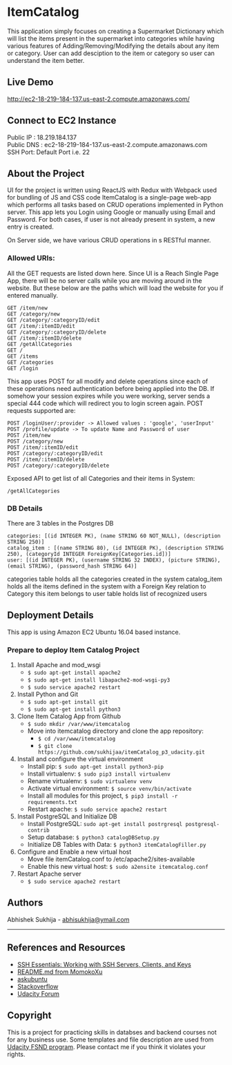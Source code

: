 # ItemCatalog

This application simply focuses on creating a Supermarket Dictionary which will list the items present in the supermarket into categories while having various features of Adding/Removing/Modifying the details about any item or category. 
User can add desciption to the item or category so user can understand the item better.

## Live Demo

http://ec2-18-219-184-137.us-east-2.compute.amazonaws.com/

## Connect to EC2 Instance

Public IP : 18.219.184.137 <br/>
Public DNS : ec2-18-219-184-137.us-east-2.compute.amazonaws.com
<br/>SSH Port: Default Port i.e. 22

## About the Project

UI for the project is written using ReactJS with Redux with Webpack used for bundling of JS and CSS code
ItemCatalog is a single-page web-app which performs all tasks based on CRUD operations implemented in Python server.
This app lets you Login using Google or manually using Email and Password.
For both cases, if user is not already present in system, a new entry is created.


On Server side, we have various CRUD operations in s RESTful manner.  

### Allowed URIs:
All the GET requests are listed down here.
Since UI is a Reach Single Page App, there will be no server calls while you are moving around in the website.
But these below are the paths which will load the website for you if entered manually.

```
GET /item/new
GET /category/new
GET /category/:categoryID/edit
GET /item/:itemID/edit
GET /category/:categoryID/delete
GET /item/:itemID/delete
GET /getAllCategories
GET /
GET /items
GET /categories
GET /login
```

This app uses POST for all modify and delete operations since each of these operations need authentication before being applied into the DB.
If somehow your session expires while you were working, server sends a special 444 code which will redirect you to login screen again.
POST requests supported are:
```
POST /loginUser/:provider -> Allowed values : 'google', 'userInput'
POST /profile/update -> To update Name and Password of user
POST /item/new
POST /category/new
POST /item/:itemID/edit
POST /category/:categoryID/edit
POST /item/:itemID/delete
POST /category/:categoryID/delete
```

Exposed API to get list of all Categories and their items in System: 
```
/getAllCategories
```

### DB Details
There are 3 tables in the Postgres DB

```
categories: [(id INTEGER PK), (name STRING 60 NOT_NULL), (description STRING 250)]
catalog_item : [(name STRING 80), (id INTEGER PK), (description STRING 250), (categoryId INTEGER ForeignKey[Categories.id])]
user: [(id INTEGER PK), (username STRING 32 INDEX), (picture STRING), (email STRING), (password_hash STRING 64)]
```

categories table holds all the categories created in the system
catalog_item holds all the items defined in the system with a Foreign Key relation to Category this item belongs to
user table holds list of recognized users

## Deployment Details

This app is using Amazon EC2 Ubuntu 16.04 based instance.

### Prepare to deploy Item Catalog Project
1. Install Apache and mod_wsgi
    * `$ sudo apt-get install apache2`
    * `$ sudo apt-get install libapache2-mod-wsgi-py3`
    * `$ sudo service apache2 restart`
2. Install Python and Git
    * `$ sudo apt-get install git`
    * `$ sudo apt-get install python3`
3. Clone Item Catalog App from Github
    * `$ sudo mkdir /var/www/itemcatalog`
    * Move into itemcatalog directory and clone the app repository:
        * `$ cd /var/www/itemcatalog`
        * `$ git clone https://github.com/sukhijaa/itemCatalog_p3_udacity.git`
4. Install and configure the virtual environment
    * Install pip: `$ sudo apt-get install python3-pip`
    * Install virtualenv: `$ sudo pip3 install virtualenv`
    * Rename virtualenv: `$ sudo virtualenv venv`
    * Activate virtual environment: `$ source venv/bin/activate`
    * Install all modules for this project,  `$ pip3 install -r requirements.txt`
    * Restart apache: `$ sudo service apache2 restart`
5. Install PostgreSQL and Initialize DB
    * Install PostgreSQL: `sudo apt-get install postrgresql postgresql-contrib`
    * Setup database: `$ python3 catalogDBSetup.py`
    * Initialize DB Tables with Data: `$ python3 itemCatalogFiller.py`
6. Configure and Enable a new virtual host
    * Move file itemCatalog.conf to /etc/apache2/sites-available
    * Enable this new virtual host: `$ sudo a2ensite itemcatalog.conf`
7. Restart Apache server
    * `$ sudo service apache2 restart`


## Authors

Abhishek Sukhija - abhisukhija@ymail.com

---

## References and Resources
* [SSH Essentials: Working with SSH Servers, Clients, and Keys](https://www.digitalocean.com/community/tutorials/ssh-essentials-working-with-ssh-servers-clients-and-keys)
* [README.md from MomokoXu](https://github.com/MomokoXu/Project-Linux-Server-Configuration/blob/master/README.md)
* [askubuntu](https://askubuntu.com/questions)
* [Stackoverflow](https://stackoverflow.com/)
* [Udacity Forum](https://discussions.udacity.com/)
## Copyright
This is a project for practicing skills in databses and backend courses not for any business use. Some templates and file description are used from [Udacity FSND program](https://www.udacity.com/course/full-stack-web-developer-nanodegree--nd004). Please contact me if you think it violates your rights.


